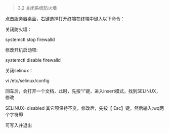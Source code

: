 > 3.2 关闭系统防火墙

点击服务器桌面，右键选择打开终端在终端中键入以下命令：

关闭防火墙：

systemctl stop firewalld

修改开机启动项:

systemctl disable firewalld

关闭selinux：

vi /etc/selinux/config

回车后，会打开一个文档，此时，先按“i”键，进入insert模式，找到SELINUX， 修改

SELINUX=disabled 其它项保持不变，修改后，先按【 Esc】键，然后输入:wq两个字符即

可写入并退出



